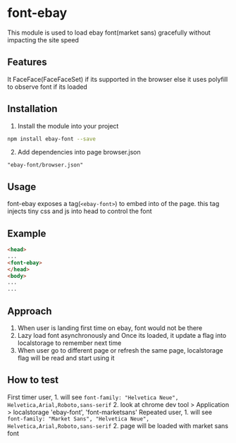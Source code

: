 # font-ebay

This module is used to load ebay font(market sans) gracefully without impacting the site speed

## Features
It FaceFace(FaceFaceSet) if its supported in the browser else it uses polyfill to observe font if its loaded

## Installation

1. Install the module into your project
```sh
npm install ebay-font --save
```
2. Add dependencies into page browser.json
```
"ebay-font/browser.json"
```

## Usage

font-ebay exposes a tag(`<ebay-font>`) to embed into <head> of the page. this tag injects tiny css and js into head to control the font

## Example

```html
<head>
...
<font-ebay>
</head>
<body>
...
...
```
## Approach
  1. When user is landing first time on ebay, font would not be there
  2. Lazy load font asynchronously and Once its loaded, it update a flag into localstorage to remember next time
  3. When user go to different page or refresh the same page, localstorage flag will be read and start using it 
  
## How to test
 First timer user,
    1. will see ```font-family: "Helvetica Neue", Helvetica,Arial,Roboto,sans-serif```
    2. look at chrome dev tool > Application > localstorage 'ebay-font', 'font-marketsans'
 Repeated user,
     1. will see ```font-family: "Market Sans", "Helvetica Neue", Helvetica,Arial,Roboto,sans-serif```
     2. page will be loaded with market sans font
    
